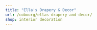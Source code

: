 ```yaml
---
title: "Ella's Drapery & Decor"
url: /cobourg/ellas-drapery-and-decor/
shop: interior decoration
---
```

